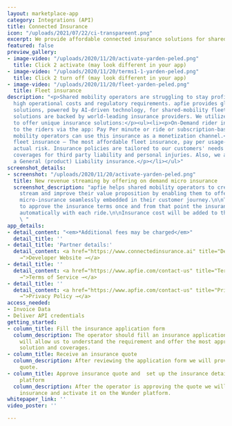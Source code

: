 ```yaml
---
layout: marketplace-app
category: Integrations (API)
title: Connected Insurance
icon: "/uploads/2021/07/22/ci-transpareent.png"
excerpt: We provide affordable connected insurance solutions for shared-mobility fleets.
featured: false
preview_gallery:
- image-video: "/uploads/2020/11/20/activate-yarden-peled.png"
  title: Click 2 activate (may look different in your app)
- image-video: "/uploads/2020/11/20/terms1-1-yarden-peled.png"
  title: Click 2 turn off (may look different in your app)
- image-video: "/uploads/2020/11/20/fleet-yarden-peled.png"
  title: Fleet insurance
description: "<p>Shared mobility operators are struggling to stay profitable due to
  high operational costs and regulatory requirements. apfie provides global insurance
  solutions, powered by AI-driven technology, for shared-mobility fleets. Our insurance
  solutions are backed by world-leading insurance providers. We utilize Realtime data
  to offer unique insurance solutions:</p><ul><li><p>On-Demand rider insurance – Offered
  to the riders via the app: Pay Per minute or ride or subscription-based. Shared
  mobility operators can use this insurance as a monetization channel.</p></li><li><p>Usage-Based
  fleet insurance – The most affordable fleet insurance, pay per usage-based on the
  actual risk. Insurance policies are tailored to our customers' needs and can include
  coverages for third party liability and personal injuries. Also, we are offering
  a General (product) Liability insurance.</p></li></ul>"
screenshot_details:
- screenshot: "/uploads/2020/11/20/activate-yarden-peled.png"
  title: New revenue streaming by offering on demand micro insurance
  screenshot_description: "apfie helps shared mobility operators to create a new revenue
    stream and improve their value proposition by enabling them to offer on-demand,
    micro-insurance seamlessly embedded in their customer journey.\n\nThe rider needs
    to approve the insurance terms once and from that point the insurance can be activated
    automatically with each ride.\n\nInsurance cost will be added to the ride cost.
    \ "
app_details:
- detail_content: "<em>*Additional fees may be charged</em>"
  detail_title: ''
- detail_title: 'Partner details:'
  detail_content: <a href="https://www.connectedinsurance.ai" title="Developer Website
    →">Developer Website →</a>
- detail_title: ''
  detail_content: <a href="https://www.apfie.com/contact-us" title="Terms of Service
    →">Terms of Service →</a>
- detail_title: ''
  detail_content: <a href="https://www.apfie.com/contact-us" title="Privacy Policy
    →">Privacy Policy →</a>
access_needed:
- Invoice Data
- Deliver API credentials
getting_started:
- column_title: Fill the insurance application form
  column_description: The operator should fill an insurance application form that
    will allow us to understand the requirement and offer the most appropriate insurance
    solution and coverages.
- column_title: Receive an insurance quote
  column_description: After reviewing the application form we will provide a detailed
    quote.
- column_title: Approve insurance quote and  set up the insurance details at the Wunder
    platform
  column_description: After the operator is approving the quote we will set up the
    insurance and activate it on the Wunder platform.
whitepaper_link: ''
video_poster: ''

---
```

